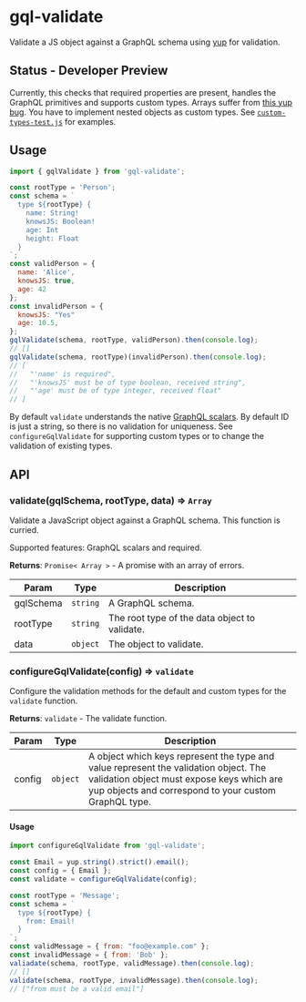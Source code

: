 # gql-validate

Validate a JS object against a GraphQL schema using [yup](https://github.com/jquense/yup) for validation.


## Status - Developer Preview

Currently, this checks that required properties are present, handles the GraphQL primitives and supports custom types. Arrays suffer from [this yup bug](https://github.com/jquense/yup/issues/725). You have to implement nested objects as custom types. See [`custom-types-test.js`](./src/custom-types-test.js) for examples.


## Usage

```js
import { gqlValidate } from 'gql-validate';

const rootType = 'Person';
const schema = `
  type ${rootType} {
    name: String!
    knowsJS: Boolean!
    age: Int
    height: Float
  }
`;
const validPerson = {
  name: 'Alice',
  knowsJS: true,
  age: 42
};
const invalidPerson = {
  knowsJS: "Yes"
  age: 10.5,
};
gqlValidate(schema, rootType, validPerson).then(console.log);
// []
gqlValidate(schema, rootType)(invalidPerson).then(console.log);
// [
//   "'name' is required",
//   "'knowsJS' must be of type boolean, received string",
//   "'age' must be of type integer, received float"
// ]
```

By default `validate` understands the native [GraphQL scalars](https://graphql.org/learn/schema/#scalar-types). By default ID is just a string, so there is no validation for uniqueness. See `configureGqlValidate` for supporting custom types or to change the validation of existing types.


## API

### validate(gqlSchema, rootType, data) ⇒ <code>Array</code>

Validate a JavaScript object against a GraphQL schema. This function is curried.

Supported features: GraphQL scalars and required.

**Returns**: <code>Promise< Array ></code> - A promise with an array of errors.  

| Param | Type | Description |
| --- | --- | --- |
| gqlSchema | <code>string</code> | A GraphQL schema. |
| rootType | <code>string</code> | The root type of the data object to validate. |
| data | <code>object</code> | The object to validate. |


### configureGqlValidate(config) => <code>validate</code>

Configure the validation methods for the default and custom types for the `validate` function.

**Returns**: <code>validate</code> - The validate function.

| Param | Type | Description |
| --- | --- | --- |
| config | <code>object</code> | A object which keys represent the type and value represent the validation object. The validation object must expose keys which are yup objects and correspond to your custom GraphQL type. |

#### Usage

```js
import configureGqlValidate from 'gql-validate';

const Email = yup.string().strict().email();
const config = { Email };
const validate = configureGqlValidate(config);

const rootType = 'Message';
const schema = `
  type ${rootType} {
    from: Email!
  }
`;
const validMessage = { from: "foo@example.com" };
const invalidMessage = { from: 'Bob' };
valiadate(schema, rootType, validMessage).then(console.log);
// []
validate(schema, rootType, invalidMessage).then(console.log);
// ["from must be a valid email"]
```

